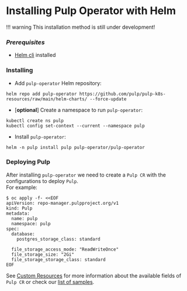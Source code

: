 # Installing Pulp Operator with Helm

!!! warning
    This installation method is still under development!

### *Prerequisites*
* [Helm cli](https://helm.sh/docs/intro/install/) installed


### Installing

* Add `pulp-operator` Helm repository:
```
helm repo add pulp-operator https://github.com/pulp/pulp-k8s-resources/raw/main/helm-charts/ --force-update
```

* [**optional**] Create a namespace to run `pulp-operator`:
```
kubectl create ns pulp
kubectl config set-context --current --namespace pulp
```

* Install `pulp-operator`:
```
helm -n pulp install pulp pulp-operator/pulp-operator
```


### Deploying Pulp

After installing `pulp-operator` we need to create a `Pulp CR` with the configurations to deploy `Pulp`.  
For example:
```
$ oc apply -f- <<EOF
apiVersion: repo-manager.pulpproject.org/v1
kind: Pulp
metadata:
  name: pulp
  namespace: pulp
spec:
  database:
    postgres_storage_class: standard

  file_storage_access_mode: "ReadWriteOnce"
  file_storage_size: "2Gi"
  file_storage_storage_class: standard
EOF
```

See [Custom Resources](/pulp_operator/pulp/) for more information about the available fields of `Pulp CR` or check our [list of samples](https://github.com/pulp/pulp-operator/tree/main/config/samples).
